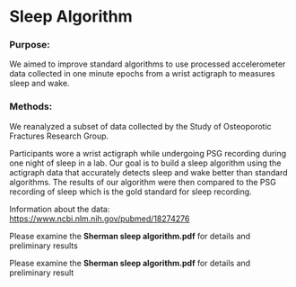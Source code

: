 # Sleep Algorithm

### Purpose:<br/>
We aimed to improve standard algorithms to use processed accelerometer data collected in one minute epochs from a wrist actigraph to measures sleep and wake.

### Methods: <br/>
We reanalyzed a subset of data collected by the Study of Osteoporotic Fractures Research Group.

Participants wore a wrist actigraph while undergoing PSG recording during one night of sleep in a lab. Our goal is to build a sleep algorithm using the actigraph data that accurately detects sleep and wake better than standard algorithms. The results of our algorithm were then compared to the PSG recording of sleep which is the gold standard for sleep recording.

Information about the data: https://www.ncbi.nlm.nih.gov/pubmed/18274276


Please examine the **Sherman sleep algorithm.pdf** for details and preliminary results

Please examine the **Sherman sleep algorithm.pdf** for details and preliminary result
